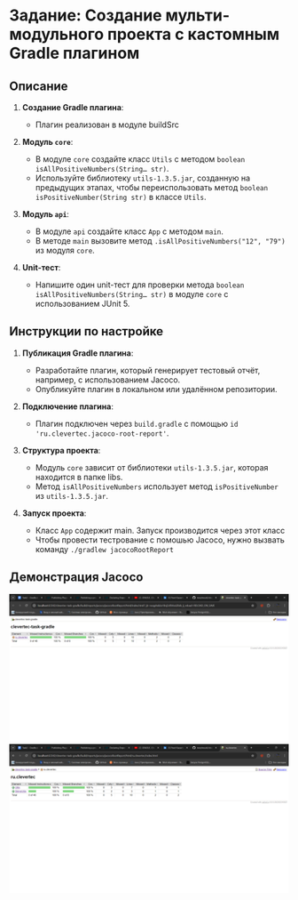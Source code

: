 # Задание: Создание мульти-модульного проекта с кастомным Gradle плагином

## Описание

1. **Создание Gradle плагина**:
    - Плагин реализован в модуле buildSrc

2. **Модуль `core`**:
    - В модуле `core` создайте класс `Utils` с методом `boolean isAllPositiveNumbers(String… str)`.
    - Используйте библиотеку `utils-1.3.5.jar`, созданную на предыдущих этапах, чтобы переиспользовать метод `boolean isPositiveNumber(String str)` в классе `Utils`.

3. **Модуль `api`**:
    - В модуле `api` создайте класс `App` с методом `main`.
    - В методе `main` вызовите метод `.isAllPositiveNumbers("12", "79")` из модуля `core`.

4. **Unit-тест**:
    - Напишите один unit-тест для проверки метода `boolean isAllPositiveNumbers(String… str)` в модуле `core` с использованием JUnit 5.

## Инструкции по настройке

1. **Публикация Gradle плагина**:
    - Разработайте плагин, который генерирует тестовый отчёт, например, с использованием Jacoco.
    - Опубликуйте плагин в локальном или удалённом репозитории.

2. **Подключение плагина**:
    - Плагин подключен через `build.gradle` с помощью `id 'ru.clevertec.jacoco-root-report'`.

3. **Структура проекта**:
    - Модуль `core` зависит от библиотеки `utils-1.3.5.jar`, которая находится в папке libs.
    - Метод `isAllPositiveNumbers` использует метод `isPositiveNumber` из `utils-1.3.5.jar`.

4. **Запуск проекта**:
    - Класс `App` содержит main. Запуск производится через этот класс
    - Чтобы провести тестрование с помошью Jacoco, нужно вызвать команду `./gradlew jacocoRootReport`

## Демонстрация Jacoco
![Jacoco Report Screen 1](docs/img/1.png)
![Jacoco Report Screen 2](docs/img/2.png)